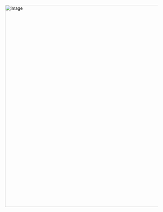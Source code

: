 <img width="663" alt="image" src="https://github.com/brightgeevarghese/ComposeTextField/assets/27910029/c8d87c08-851f-44f5-a909-d142a80f8dd0">
